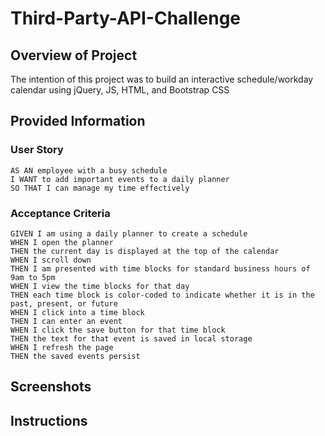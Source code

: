 # Third-Party-API-Challenge

## Overview of Project
The intention of this project was to build an interactive schedule/workday calendar using jQuery, JS, HTML, and Bootstrap CSS

## Provided Information

### User Story
```
AS AN employee with a busy schedule
I WANT to add important events to a daily planner
SO THAT I can manage my time effectively
```

### Acceptance Criteria
```
GIVEN I am using a daily planner to create a schedule
WHEN I open the planner
THEN the current day is displayed at the top of the calendar
WHEN I scroll down
THEN I am presented with time blocks for standard business hours of 9am to 5pm
WHEN I view the time blocks for that day
THEN each time block is color-coded to indicate whether it is in the past, present, or future
WHEN I click into a time block
THEN I can enter an event
WHEN I click the save button for that time block
THEN the text for that event is saved in local storage
WHEN I refresh the page
THEN the saved events persist
```
## Screenshots

## Instructions